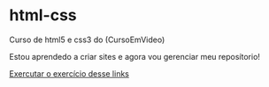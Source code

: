 # html-css
 Curso de html5 e css3 do (CursoEmVideo)

Estou aprendedo a criar sites e agora vou gerenciar meu reposítorio!

<a href="https://brunosilva218.github.io/C:\Users\MEN\Documents\estudos\html-css\exercicio/ex001/index.html">Exercutar o exercício desse links</a>
